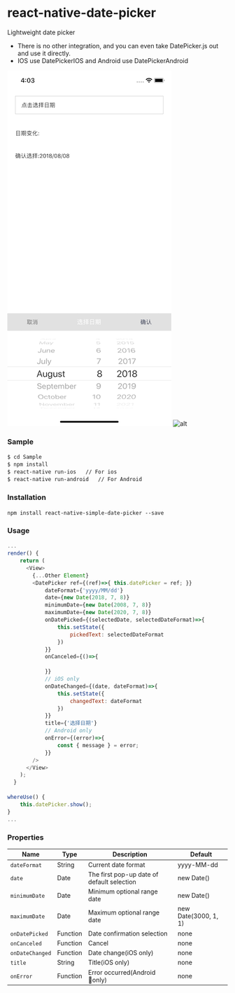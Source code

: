 # react-native-date-picker
Lightweight date picker

- There is no other integration, and you can even take DatePicker.js out and use it directly.
- IOS use DatePickerIOS and Android use DatePickerAndroid

![alt](./Snapshot/snapshot_ios.png)
![alt](./Snapshot/snapshot_android.png)

### Sample
```sh
$ cd Sample
$ npm install
$ react-native run-ios   // For ios
$ react-native run-android   // For Android
```

### Installation
`npm install react-native-simple-date-picker --save`

### Usage
```javascript
...
render() {
    return (
      <View>
        {...Other Element}
        <DatePicker ref={(ref)=>{ this.datePicker = ref; }}
            dateFormat={'yyyy/MM/dd'}
            date={new Date(2018, 7, 8)}
            minimumDate={new Date(2008, 7, 8)}
            maximumDate={new Date(2020, 7, 8)}
            onDatePicked={(selectedDate, selectedDateFormat)=>{
                this.setState({
                    pickedText: selectedDateFormat
                })
            }}
            onCanceled={()=>{

            }}
            // iOS only
            onDateChanged={(date, dateFormat)=>{
                this.setState({
                    changedText: dateFormat
                })
            }}
            title={'选择日期'}
            // Android only
            onError={(error)=>{
                const { message } = error;
            }}
        />
      </View>
    );
  }

whereUse() {
    this.datePicker.show();
}
...
```

### Properties

| Name | Type | Description | Default
| ------------ | ------------- | ------------ |------------ |
| `dateFormat` | String  | Current date format | yyyy-MM-dd
| `date` | Date  | The first pop-up date of default selection | new Date()
| `minimumDate` | Date  | Minimum optional range date | new Date()
| `maximumDate` | Date  | Maximum optional range date | new Date(3000, 1, 1)
| `onDatePicked` | Function  | Date confirmation selection | none 
| `onCanceled` | Function  | Cancel | none
| `onDateChanged` | Function | Date change(iOS only) | none
| `title` | String | Title(iOS only) | none
| `onError` | Function | Error occurred(Android only) | none
